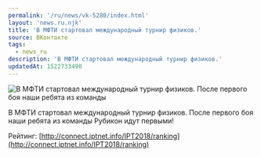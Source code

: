 ```yaml
---
permalink: '/ru/news/vk-5280/index.html'
layout: 'news.ru.njk'
title: 'В МФТИ стартовал международный турнир физиков.'
source: ВКонтакте
tags:
  - news_ru
description: 'В МФТИ стартовал международный турнир физиков.'
updatedAt: 1522733490
---
```

![В МФТИ стартовал международный турнир физиков. После первого боя наши ребята из команды](https://sun9-10.userapi.com/impf/c840623/v840623093/6f3f5/EnKaH1OPDA0.jpg?size=1187x734&quality=96&proxy=1&sign=c92929de9cf2726728a735c4b82c23c4&c_uniq_tag=4Exdci1RFItT45nTwY-LW7x6ZwaYZvO2SVUU_PwENT0&type=album)

В МФТИ стартовал международный турнир физиков. После первого боя наши ребята из команды Рубикон идут первыми!

Рейтинг: [http://connect.iptnet.info/IPT2018/ranking](http://connect.iptnet.info/IPT2018/ranking)
